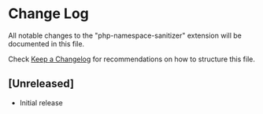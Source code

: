 # Change Log

All notable changes to the "php-namespace-sanitizer" extension will be documented in this file.

Check [Keep a Changelog](http://keepachangelog.com/) for recommendations on how to structure this file.

## [Unreleased]

- Initial release
